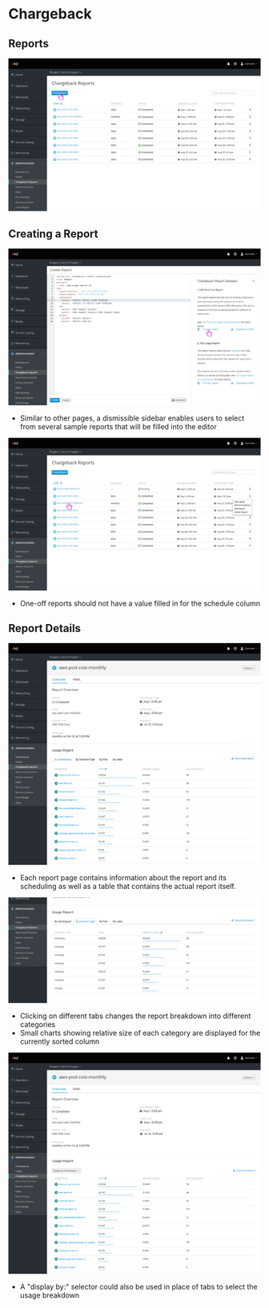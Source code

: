 # Chargeback

## Reports
![](img/reports-list.png)

## Creating a Report
![](img/create-report.png)
- Similar to other pages, a dismissible sidebar enables users to select from several sample reports that will be filled into the editor

![](img/pending-report.png)
- One-off reports should not have a value filled in for the schedule column

## Report Details
![](img/report-details.png)
- Each report page contains information about the report and its scheduling as well as a table that contains the actual report itself.

![](img/report-details-instance-type.png)
- Clicking on different tabs changes the report breakdown into different categories
- Small charts showing relative size of each category are displayed for the currently sorted column

![](img/report-details-dropdown.png)
- A "display by:" selector could also be used in place of tabs to select the usage breakdown

